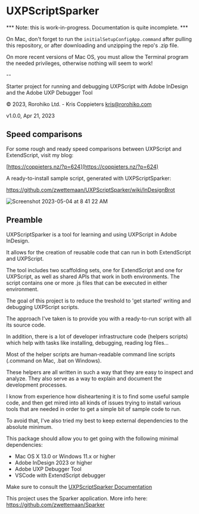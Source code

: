 # UXPScriptSparker

*** Note: this is work-in-progress. Documentation is quite incomplete. ***

On Mac, don't forget to run the `initialSetupConfigApp.command` after pulling this 
repository, or after downloading and unzipping the repo's .zip file.

On more recent versions of Mac OS, you must allow the Terminal program the 
needed privileges, otherwise nothing will seem to work!

--

Starter project for running and debugging UXPScript with Adobe InDesign and the 
Adobe UXP Debugger Tool

© 2023, Rorohiko Ltd. - Kris Coppieters
kris@rorohiko.com

v1.0.0, Apr 21, 2023

## Speed comparisons

For some rough and ready speed comparisons between UXPScript and ExtendScript, visit my blog:

[https://coppieters.nz/?p=624](https://coppieters.nz/?p=624)

A ready-to-install sample script, generated with UXPScriptSparker:

https://github.com/zwettemaan/UXPScriptSparker/wiki/InDesignBrot

![Screenshot 2023-05-04 at 8 41 22 AM](https://user-images.githubusercontent.com/3396477/236045482-9589a18d-49c6-4c6c-bed3-78ba071bed08.png)

## Preamble

UXPScriptSparker is a tool for learning and using UXPScript in Adobe InDesign. 

It allows for the creation of reusable code that can run in both ExtendScript
and UXPScript. 

The tool includes two scaffolding sets, one for ExtendScript and one for 
UXPScript, as well as shared APIs that work in both environments. 
The script contains one or more .js files that can be executed in either 
environment.

The goal of this project is to reduce the treshold to 'get started' writing
and debugging UXPScript scripts.

The approach I've taken is to provide you with a ready-to-run script with all its 
source code.

In addition, there is a lot of developer infrastructure code (helpers scripts) 
which help with tasks like installing, debugging, reading log files...

Most of the helper scripts are human-readable command line scripts (.command on 
Mac, .bat on Windows). 

These helpers are all written in such a way that they are easy to inspect and analyze. 
They also serve as a way to explain and document the development processes.
 
I know from experience how disheartening it is to find some useful sample code, 
and then get mired into all kinds of issues trying to install various tools 
that are needed in order to get a simple bit of sample code to run.

To avoid that, I've also tried my best to keep external dependencies 
to the absolute minimum.

This package should allow you to get going with the following minimal 
dependencies:

- Mac OS X 13.0 or Windows 11.x or higher
- Adobe InDesign 2023 or higher
- Adobe UXP Debugger Tool
- VSCode with ExtendScript debugger

Make sure to consult the [UXPScriptSparker Documentation](https://github.com/zwettemaan/UXPScriptSparker/wiki)

This project uses the Sparker application. More info here: https://github.com/zwettemaan/Sparker
